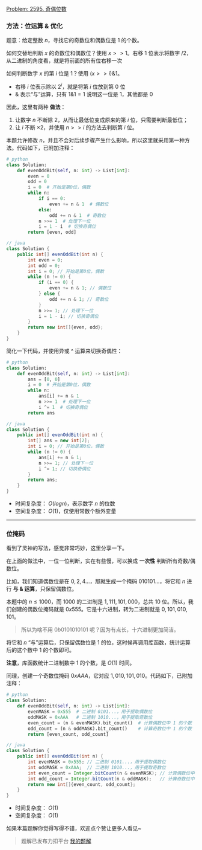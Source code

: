 [Problem: 2595. 奇偶位数](https://leetcode.cn/problems/number-of-even-and-odd-bits/description/)

### 方法：位运算 & 优化

题意：给定整数 $n$，寻找它的奇数位和偶数位是 $1$ 的个数。

如何交替地判断 $x$ 的奇数位和偶数位？使用 $x>>1$。右移 $1$ 位表示将数字 $/2$，从二进制的角度看，就是将前面的所有位右移一次

如何判断数字 $x$ 的第 $i$ 位是 $1$？使用 $(x>>i)\&1$。

- 右移 $i$ 位表示除以 $2^i$，就是将第 $i$ 位放到第 $0$ 位
- & 表示“与”运算，只有 $1\&1=1$ 说明这一位是 $1$，其他都是 $0$

因此，这里有两种 **做法**：

1. 让数字 $n$ 不断除 $2$，从而让最低位变成原来的第 $i$ 位，只需要判断最低位；
2. 让 $i$ 不断 $\times2$，并使用 $n>>i$ 的方法去判断第 $i$ 位。

本题允许修改 $n$，并且不会对后续步骤产生什么影响，所以这里就采用第一种方法。代码如下，已附加注释：

```Python
# python
class Solution:
    def evenOddBit(self, n: int) -> List[int]:
        even = 0
        odd = 0
        i = 0  # 开始是第0位，偶数
        while n:
            if i == 0:
                even += n & 1  # 偶数位
            else:
                odd += n & 1  # 奇数位
            n >>= 1  # 处理下一位
            i = 1 - i  # 切换奇偶位
        return [even, odd]
```

```Java
// java
class Solution {
    public int[] evenOddBit(int n) {
        int even = 0;
        int odd = 0;
        int i = 0; // 开始是第0位，偶数
        while (n != 0) {
            if (i == 0) {
                even += n & 1; // 偶数位
            } else {
                odd += n & 1; // 奇数位
            }
            n >>= 1; // 处理下一位
            i = 1 - i; // 切换奇偶位
        }
        return new int[]{even, odd};
    }
}
```

简化一下代码，并使用异或 ^ 运算来切换奇偶性：

```Python
# python
class Solution:
    def evenOddBit(self, n: int) -> List[int]:
        ans = [0, 0]
        i = 0  # 开始是第0位，偶数
        while n:
            ans[i] += n & 1
            n >>= 1  # 处理下一位
            i ^= 1  # 切换奇偶位
        return ans
```

```Java
// java
class Solution {
    public int[] evenOddBit(int n) {
        int[] ans = new int[2];
        int i = 0; // 开始是第0位，偶数
        while (n != 0) {
            ans[i] += n & 1;
            n >>= 1; // 处理下一位
            i ^= 1; // 切换奇偶位
        }
        return ans;
    }
}
```

- 时间复杂度： $O(logn)$，表示数字 $n$ 的位数
- 空间复杂度： $O(1)$，仅使用常数个额外变量

---

### 位掩码

看到了灵神的写法，感觉非常巧妙，这里分享一下。

在上面的做法中，一位一位判断，实在有些慢，可以换成 **一次性** 判断所有奇数/偶数位。

比如，我们知道偶数位是在 $0,2,4\dots$，那就生成一个掩码 $010101\dots$，将它和 $n$ 进行 **与 & 运算**，只保留偶数位。

本题中的 $n\leq 1000$，而 $1000$ 的二进制是 $1,111,101,000$，总共 $10$ 位。所以，我们创建的偶数位掩码就是 $0x555$。它是十六进制，转为二进制就是 $0,101,010,101$。

> 所以为啥不用 $0b0101010101$ 呢？因为有点长，十六进制更加简洁。

将它和 $n$ “与”运算后，只保留偶数位是 $1$ 的位，这时候再调用库函数，统计运算后的这个数中 $1$ 的个数即可。

**注意**，库函数统计二进制数中 $1$ 的个数，是 $O(1)$ 时间。

同理，创建一个奇数位掩码 $0xAAA$，它对应 $1,010,101,010$。代码如下，已附加注释：

```Python
# python
class Solution:
    def evenOddBit(self, n: int) -> List[int]:
        evenMASK = 0x555  # 二进制 0101...，用于提取偶数位
        oddMASK = 0xAAA   # 二进制 1010...，用于提取奇数位
        even_count = (n & evenMASK).bit_count()  # 计算偶数位中 1 的个数
        odd_count = (n & oddMASK).bit_count()    # 计算奇数位中 1 的个数
        return [even_count, odd_count]
```

```Java
// java
class Solution {
    public int[] evenOddBit(int n) {
        int evenMASK = 0x555; // 二进制 0101...，用于提取偶数位
        int oddMASK = 0xAAA;  // 二进制 1010...，用于提取奇数位
        int even_count = Integer.bitCount(n & evenMASK); // 计算偶数位中 1 的个数
        int odd_count = Integer.bitCount(n & oddMASK);   // 计算奇数位中 1 的个数
        return new int[]{even_count, odd_count};
    }
}
```

- 时间复杂度： $O(1)$
- 空间复杂度： $O(1)$

如果本篇题解你觉得写得不错，欢迎点个赞让更多人看见~

> 题解已发布力扣平台 [我的题解](https://leetcode.cn/problems/number-of-even-and-odd-bits/solutions/3082051/wei-yun-suan-zhu-wei-pan-duan-yi-ci-xing-75qi/)
